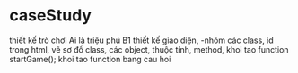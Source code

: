 # caseStudy
thiết kế trò chơi Ai là triệu phú
B1 thiết kế giao diện,
-nhóm các class, id trong html,
vẽ sơ đồ class, các object, thuộc tính, method,
khoi tao function startGame();
khoi tao function bang cau hoi
